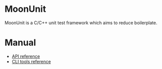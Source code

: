 MoonUnit
========

MoonUnit is a C/C++ unit test framework which aims to reduce boilerplate.

Manual
======

* [API reference](http://bkoropoff.github.io/moonunit/manual/api)
* [CLI tools reference](http://bkoropoff.github.io/moonunit/manual/tools)
